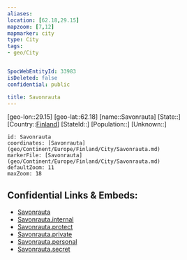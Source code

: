 ```yaml
---
aliases: 
location: [62.18,29.15]
mapzoom: [7,12] 
mapmarker: city 
type: City
tags:
- geo/City


SpocWebEntityId: 33983
isDeleted: false
confidential: public

title: Savonrauta
---
```

[geo-lon::29.15]
[geo-lat::62.18]
[name::Savonrauta]
[State::]
[Country::[Finland](geo/Continent/Europe/Finland.md)]
[StateId::]
[Population::]
[Unknown::]


```leaflet
id: Savonrauta
coordinates: [Savonrauta](geo/Continent/Europe/Finland/City/Savonrauta.md)
markerFile: [Savonrauta](geo/Continent/Europe/Finland/City/Savonrauta.md)
defaultZoom: 11 
maxZoom: 18
```


## Confidential Links & Embeds: 
- [Savonrauta](../../../../../../_public/geo/Continent/Europe/Finland/City/Savonrauta.md) 
- [Savonrauta.internal](../../../../../../_internal/geo/Continent/Europe/Finland/City/Savonrauta.internal.md) 
- [Savonrauta.protect](../../../../../../_protect/geo/Continent/Europe/Finland/City/Savonrauta.protect.md) 
- [Savonrauta.private](../../../../../../_private/geo/Continent/Europe/Finland/City/Savonrauta.private.md) 
- [Savonrauta.personal](../../../../../../_personal/geo/Continent/Europe/Finland/City/Savonrauta.personal.md) 
- [Savonrauta.secret](../../../../../../_secret/geo/Continent/Europe/Finland/City/Savonrauta.secret.md) 
